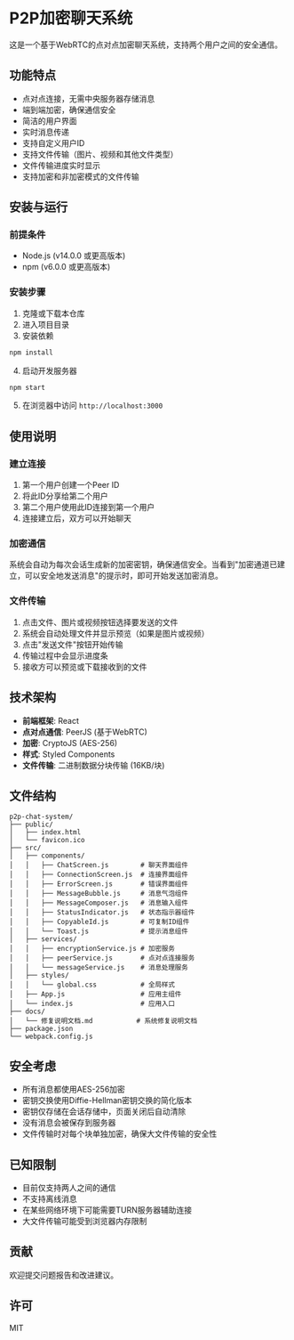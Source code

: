 # P2P加密聊天系统

这是一个基于WebRTC的点对点加密聊天系统，支持两个用户之间的安全通信。

## 功能特点

- 点对点连接，无需中央服务器存储消息
- 端到端加密，确保通信安全
- 简洁的用户界面
- 实时消息传递
- 支持自定义用户ID
- 支持文件传输（图片、视频和其他文件类型）
- 文件传输进度实时显示
- 支持加密和非加密模式的文件传输

## 安装与运行

### 前提条件

- Node.js (v14.0.0 或更高版本)
- npm (v6.0.0 或更高版本)

### 安装步骤

1. 克隆或下载本仓库
2. 进入项目目录
3. 安装依赖

```bash
npm install
```

4. 启动开发服务器

```bash
npm start
```

5. 在浏览器中访问 `http://localhost:3000`

## 使用说明

### 建立连接

1. 第一个用户创建一个Peer ID
2. 将此ID分享给第二个用户
3. 第二个用户使用此ID连接到第一个用户
4. 连接建立后，双方可以开始聊天

### 加密通信

系统会自动为每次会话生成新的加密密钥，确保通信安全。当看到"加密通道已建立，可以安全地发送消息"的提示时，即可开始发送加密消息。

### 文件传输

1. 点击文件、图片或视频按钮选择要发送的文件
2. 系统会自动处理文件并显示预览（如果是图片或视频）
3. 点击"发送文件"按钮开始传输
4. 传输过程中会显示进度条
5. 接收方可以预览或下载接收到的文件

## 技术架构

- **前端框架**: React
- **点对点通信**: PeerJS (基于WebRTC)
- **加密**: CryptoJS (AES-256)
- **样式**: Styled Components
- **文件传输**: 二进制数据分块传输 (16KB/块)

## 文件结构

```
p2p-chat-system/
├── public/
│   ├── index.html
│   └── favicon.ico
├── src/
│   ├── components/
│   │   ├── ChatScreen.js        # 聊天界面组件
│   │   ├── ConnectionScreen.js  # 连接界面组件
│   │   ├── ErrorScreen.js       # 错误界面组件
│   │   ├── MessageBubble.js     # 消息气泡组件
│   │   ├── MessageComposer.js   # 消息输入组件
│   │   ├── StatusIndicator.js   # 状态指示器组件
│   │   ├── CopyableId.js        # 可复制ID组件
│   │   └── Toast.js             # 提示消息组件
│   ├── services/
│   │   ├── encryptionService.js # 加密服务
│   │   ├── peerService.js       # 点对点连接服务
│   │   └── messageService.js    # 消息处理服务
│   ├── styles/
│   │   └── global.css           # 全局样式
│   ├── App.js                   # 应用主组件
│   └── index.js                 # 应用入口
├── docs/
│   └── 修复说明文档.md           # 系统修复说明文档
├── package.json
└── webpack.config.js
```

## 安全考虑

- 所有消息都使用AES-256加密
- 密钥交换使用Diffie-Hellman密钥交换的简化版本
- 密钥仅存储在会话存储中，页面关闭后自动清除
- 没有消息会被保存到服务器
- 文件传输时对每个块单独加密，确保大文件传输的安全性

## 已知限制

- 目前仅支持两人之间的通信
- 不支持离线消息
- 在某些网络环境下可能需要TURN服务器辅助连接
- 大文件传输可能受到浏览器内存限制

## 贡献

欢迎提交问题报告和改进建议。

## 许可

MIT
